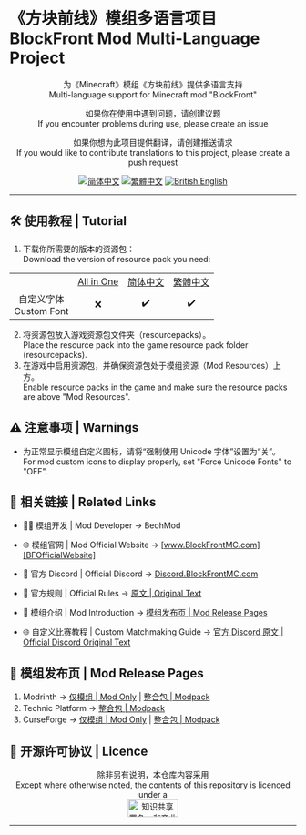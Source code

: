 # 《方块前线》模组多语言项目<br>BlockFront Mod Multi-Language Project

<center>

为《Minecraft》模组《方块前线》提供多语言支持<br>Multi-language support for Minecraft mod "BlockFront"

如果你在使用中遇到问题，请创建议题<br>If you encounter problems during use, please create an issue

如果你想为此项目提供翻译，请创建推送请求<br>If you would like to contribute translations to this project, please create a push request

[![简体中文][SChinese-for-the-badge]][SChinese] [![繁體中文][TChinese-for-the-badge]][TChinese] [![British English][BrEnglish-for-the-badge]][BrEnglish]

</center>

***

## 🛠️ 使用教程 | Tutorial

1. 下载你所需要的版本的资源包：<br>Download the version of resource pack you need:

<table align="center">
    <tr>
        <td></td>
        <td><a href="https://modrinth.com/resourcepack/blockfront-mod-multi-language-project-all">All in One</a></td>
        <td><a href="https://modrinth.com/resourcepack/blockfront-mod-multi-language-project-schinese">简体中文</a></td>
        <td><a href="https://modrinth.com/resourcepack/blockfront-mod-multi-language-project-tchinese">繁體中文</a></td>
    </tr>
    <tr>
        <td style="text-align:center;">自定义字体<br>Custom Font</td>
        <td style="text-align:center;">❌</td>
        <td style="text-align:center;">✔️</td>
        <td style="text-align:center;">✔️</td>
    </tr>
</table>

2. 将资源包放入游戏资源包文件夹（resourcepacks）。<br>Place the resource pack into the game resource pack folder (resourcepacks).
3. 在游戏中启用资源包，并确保资源包处于模组资源（Mod Resources）上方。<br>Enable resource packs in the game and make sure the resource packs are above "Mod Resources".

## ⚠️ 注意事项 | Warnings

- 为正常显示模组自定义图标，请将“强制使用 Unicode 字体”设置为“关”。<br>For mod custom icons to display properly, set "Force Unicode Fonts" to "OFF".

## 🔗 相关链接 | Related Links

- 🧑‍💻 模组开发 | Mod Developer → BeohMod

- 🌐 模组官网 | Mod Official Website → [www.BlockFrontMC.com][BFOfficialWebsite]

- 💬 官方 Discord | Official Discord → [Discord.BlockFrontMC.com][BFOfficialDiscord]

- 📄 官方规则 | Official Rules → [原文 | Original Text][BFOfficialRules-OfficialWebsite]

- 📄 模组介绍 | Mod Introduction → [模组发布页 | Mod Release Pages](#-模组发布页--mod-release-pages)

- 🌐 自定义比赛教程 | Custom Matchmaking Guide → [官方 Discord 原文 | Official Discord Original Text][BFCustomMatchmakingGuide-DiscordForum]

## 🔗 模组发布页 | Mod Release Pages

1. Modrinth → [仅模组 | Mod Only][BFModrinth] | [整合包 | Modpack][BFModpackModrinth]
2. Technic Platform → [整合包 | Modpack][BFModpackTechnic]
3. CurseForge → [仅模组 | Mod Only][BFCurseForge] | [整合包 | Modpack][BFModpackCurseForge]

## 🤝 开源许可协议 | Licence

<center>

除非另有说明，本仓库内容采用<br>Except where otherwise noted, the contents of this repository is licenced under a<br><a href="https://creativecommons.org/licenses/by-nc-sa/4.0/"><img src="http://mirrors.creativecommons.org/presskit/buttons/88x31/png/by-nc-sa.png" alt="知识共享署名—非商业性使用—相同方式共享 4.0 国际公共许可协议（Creative Commons Attribution 4.0 International Licence，CC BY-NC-SA 4.0）" width="88" height="31" /></a>

</center>

***

[BFCurseForge]: https://www.curseforge.com/minecraft/mc-mods/blockfront-world-war-ii
[BFCustomMatchmakingGuide-DiscordForum]: https://discord.com/channels/899063859539759154/1090433325564432495/1090433325564432495
[BFModpackCurseForge]: https://www.curseforge.com/minecraft/modpacks/blockfront-world-war-ii
[BFModpackModrinth]: https://modrinth.com/modpack/blockfront-mod-pack
[BFModpackTechnic]: https://www.technicpack.net/modpack/blockfront-official-modpack.1957622
[BFModrinth]: https://modrinth.com/mod/blockfront
[BFOfficialDiscord]: https://discord.blockfrontmc.com
[BFOfficialRules-OfficialWebsite]: https://www.blockfrontmc.com/rules
[BFOfficialWebsite]: https://www.blockfrontmc.com
[BrEnglish-for-the-badge]: https://img.shields.io/badge/Language-British_English-012169?style=for-the-badge
[BrEnglish]: https://github.com/YoMonNPC/Minecraft-BlockFront-Mod-Multi-Language-Project/blob/main/README/README.en-gb.md
[SChinese-for-the-badge]: https://img.shields.io/badge/%E8%AF%AD%E8%A8%80-%E7%AE%80%E4%BD%93%E4%B8%AD%E6%96%87-ee1620?style=for-the-badge
[SChinese]: https://github.com/YoMonNPC/Minecraft-BlockFront-Mod-Multi-Language-Project/blob/main/README/README.zh-cn.md
[TChinese-for-the-badge]: https://img.shields.io/badge/%E8%AA%9E%E8%A8%80-%E7%B9%81%E9%AB%94%E4%B8%AD%E6%96%87-ee1620?style=for-the-badge
[TChinese]: https://github.com/YoMonNPC/Minecraft-BlockFront-Mod-Multi-Language-Project/blob/main/README/README.zh-tw.md
